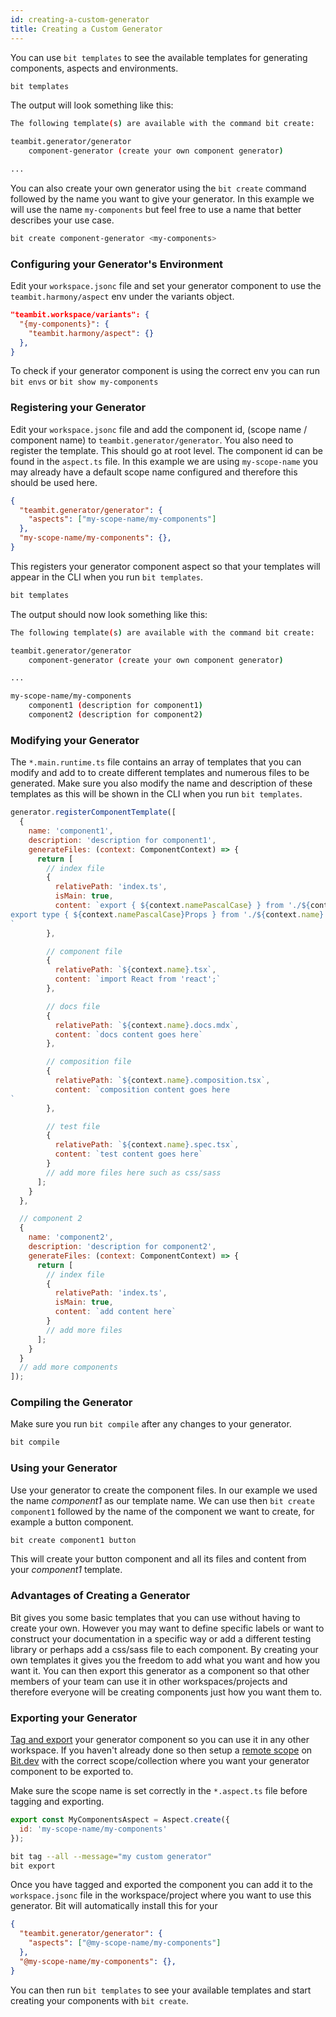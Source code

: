 ```yaml
---
id: creating-a-custom-generator
title: Creating a Custom Generator
---
```


You can use `bit templates` to see the available templates for generating components, aspects and environments.

```bash
bit templates
```

The output will look something like this:

```bash
The following template(s) are available with the command bit create:

teambit.generator/generator
    component-generator (create your own component generator)

...
```

You can also create your own generator using the `bit create` command followed by the name you want to give your generator. In this example we will use the name `my-components` but feel free to use a name that better describes your use case.

```bash
bit create component-generator <my-components>
```

### Configuring your Generator's Environment

Edit your `workspace.jsonc` file and set your generator component to use the `teambit.harmony/aspect` env under the variants object.

```json {2,3} title="workspace.jsonc"
"teambit.workspace/variants": {
  "{my-components}": {
    "teambit.harmony/aspect": {}
  },
}
```

To check if your generator component is using the correct env you can run `bit envs` or `bit show my-components`

### Registering your Generator

Edit your `workspace.jsonc` file and add the component id, (scope name / component name) to `teambit.generator/generator`. You also need to register the template. This should go at root level. The component id can be found in the `aspect.ts` file. In this example we are using `my-scope-name` you may already have a default scope name configured and therefore this should be used here.

```json {} title="workspace.jsonc"
{
  "teambit.generator/generator": {
    "aspects": ["my-scope-name/my-components"]
  },
  "my-scope-name/my-components": {},
}
```

This registers your generator component aspect so that your templates will appear in the CLI when you run `bit templates`.

```bash
bit templates
```

The output should now look something like this:

```bash
The following template(s) are available with the command bit create:

teambit.generator/generator
    component-generator (create your own component generator)

...

my-scope-name/my-components
    component1 (description for component1)
    component2 (description for component2)
```

### Modifying your Generator

The `*.main.runtime.ts` file contains an array of templates that you can modify and add to to create different templates and numerous files to be generated. Make sure you also modify the name and description of these templates as this will be shown in the CLI when you run `bit templates`.

```js {3,4} title="*.main.runtime.ts"
generator.registerComponentTemplate([
  {
    name: 'component1',
    description: 'description for component1',
    generateFiles: (context: ComponentContext) => {
      return [
        // index file
        {
          relativePath: 'index.ts',
          isMain: true,
          content: `export { ${context.namePascalCase} } from './${context.name}';
export type { ${context.namePascalCase}Props } from './${context.name}';
`
        },

        // component file
        {
          relativePath: `${context.name}.tsx`,
          content: `import React from 'react';`
        },

        // docs file
        {
          relativePath: `${context.name}.docs.mdx`,
          content: `docs content goes here`
        },

        // composition file
        {
          relativePath: `${context.name}.composition.tsx`,
          content: `composition content goes here
`
        },

        // test file
        {
          relativePath: `${context.name}.spec.tsx`,
          content: `test content goes here`
        }
        // add more files here such as css/sass
      ];
    }
  },

  // component 2
  {
    name: 'component2',
    description: 'description for component2',
    generateFiles: (context: ComponentContext) => {
      return [
        // index file
        {
          relativePath: 'index.ts',
          isMain: true,
          content: `add content here`
        }
        // add more files
      ];
    }
  }
  // add more components
]);
```

### Compiling the Generator

Make sure you run `bit compile` after any changes to your generator.

```bash
bit compile
```

### Using your Generator

Use your generator to create the component files. In our example we used the name _component1_ as our template name. We can use then `bit create component1` followed by the name of the component we want to create, for example a button component.

```bash
bit create component1 button
```

This will create your button component and all its files and content from your _component1_ template.

### Advantages of Creating a Generator

Bit gives you some basic templates that you can use without having to create your own. However you may want to define specific labels or want to construct your documentation in a specific way or add a different testing library or perhaps add a css/sass file to each component. By creating your own templates it gives you the freedom to add what you want and how you want it. You can then export this generator as a component so that other members of your team can use it in other workspaces/projects and therefore everyone will be creating components just how you want them to.

### Exporting your Generator

[Tag and export](/getting-started/exporting-components) your generator component so you can use it in any other workspace. If you haven't already done so then setup a [remote scope](/getting-started/remote-scope) on [Bit.dev](https://bit.dev/) with the correct scope/collection where you want your generator component to be exported to.

Make sure the scope name is set correctly in the `*.aspect.ts` file before tagging and exporting.

```js {2} title="*.aspect.ts"
export const MyComponentsAspect = Aspect.create({
  id: 'my-scope-name/my-components'
});
```

```bash
bit tag --all --message="my custom generator"
bit export
```

Once you have tagged and exported the component you can add it to the `workspace.jsonc` file in the workspace/project where you want to use this generator. Bit will automatically install this for your

```json title="workspace.jsonc"
{
  "teambit.generator/generator": {
    "aspects": ["@my-scope-name/my-components"]
  },
  "@my-scope-name/my-components": {},
}
```

You can then run `bit templates` to see your available templates and start creating your components with `bit create`.
